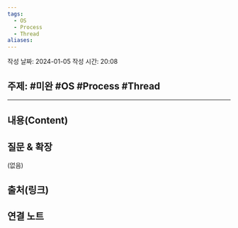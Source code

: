 ```yaml
---
tags:
  - OS
  - Process
  - Thread
aliases:
---
```

작성 날짜: 2024-01-05
작성 시간: 20:08

## 주제: #미완 #OS #Process #Thread 

----
## 내용(Content)


## 질문 & 확장

(없음)

## 출처(링크)


## 연결 노트










